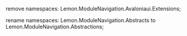 remove namespaces:
Lemon.ModuleNavigation.Avaloniaui.Extensions;

rename namespaces:
Lemon.ModuleNavigation.Abstracts to Lemon.ModuleNavigation.Abstractions;